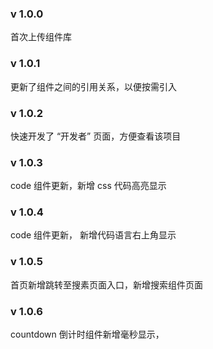 ### v 1.0.0
首次上传组件库

### v 1.0.1
更新了组件之间的引用关系，以便按需引入

### v 1.0.2
快速开发了 “开发者” 页面，方便查看该项目

### v 1.0.3
code 组件更新，新增 css 代码高亮显示

### v 1.0.4 
code 组件更新， 新增代码语言右上角显示

### v 1.0.5
首页新增跳转至搜素页面入口，新增搜索组件页面

### v 1.0.6
countdown 倒计时组件新增毫秒显示， 